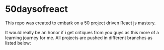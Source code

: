 # 50daysofreact
This repo was created to embark on a 50 project driven React js mastery.

It would really be an honor if i get critiques from you guys as this more of a learning journey for me. All projects are pushed in different branches as listed below:

